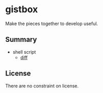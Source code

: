 # gistbox
Make the pieces together to develop useful.

## Summary 
* shell script
    * [diff](diff/)

## License
There are no constraint on license.
